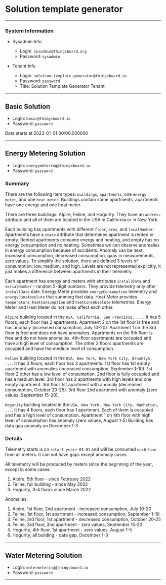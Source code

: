 # Solution template generator 
***

### System Information

* Sysadmin Info
  * Login: `sysadmin@thingsboard.org`
  * Password: `sysadmin`

* Tenant Info
  * Login: `solution.template.generator@thingsboard.io`
  * Password: `password`
  * Title: Solution Template Generator Tenant

***


## Basic Solution
  * Login: `basic@thingsboard.io`
  * Password: `password`

Data starts at 2023-01-01 00:00.000000

***

## Energy Metering Solution 
  * Login: `energymetering@thingsboard.io`
  * Password: `password`

  ### Summary
There are the following item types: `buildings`, `apartments`, one `energy meter`, and one `heat meter`.
Buildings contain some apartments, apartments have one energy and one heat meter.

There are three buildings: Alpire, Feline, and Hogurity.
They have an `address` attribute and all of them are located in the USA in California or in New York.

Each building has apartments with different `floor`, `area`, and `localNumber`.
Apartments have a `state` attribute that determines apartment is rented or empty.
Rented apartments consume energy and heating, and empty has no energy consumption and no heating.
Sometimes we can observe anomalies in energy consumption because of accidents.
Anomaly can be next: increased consumption, decreased consumption, gaps in measurements, zero values.
To simplify the solution, there are defined 3 levels of consumption: low, medium, and high.
Levels are not represented explicitly, it just makes a difference between apartments in their telemetry.

Each apartment has energy and meters with attributes `installDate` and `serialNumber` - random 5-digit numbers.
They provide telemetry only after `installDate` date.
Energy Meter provides `energyConsumption` telemetry and `energyConsAbsolute` that summing that data.
Heat Meter provides `temperature`, `heatConsumption` and `heatConsAbsolute` telemetries.
Energy Meter and Heat Meter do not make affect each other.


`Alpire` building located in the `USA, California, San Francisco, ...`.
It has 5 floors, each floor has 2 apartments.
Apartment 2 on the 1st floor is free and has anomaly (increased consumption, July 10-20).
Apartment 1 on the 3rd floor is free and does not have anomalies.
Apartments on the 5th floor is free and do not have anomalies.
4th-floor apartments are occupied and have a high level of consumption. 
The other 3 floors apartments are occupied and have the medium level of consumption.

`Feline` building located in the `USA, New York, New York City, Brooklyn, ...`.
It has 3 floors, each floor has 3 apartments.
1st floor has 1st empty apartment with anomalies (increased consumption, September 1-10).
1st floor 2 other has a low level of consumption.
2nd floor is fully occupied and has a medium level.
3rd floor has 2 apartments with high levels and one empty apartment. 
3rd floor 1st apartment with anomaly (decreased consumption, October 20-25).
3rd floor 2nd apartment with anomaly (zero values, September 15-20).

`Hogurity` building located in the `USA, New York, New York City, Manhattan, ...`.
It has 4 floors, each floor has 1 apartment.
Each of them is occupied and has a high level of consumption.
Apartment 1 on 4th floor with high level of consumption has anomaly (zero values, August 1-5)
Building has data gap anomaly on December 1-3.

### Details
Telemetry starts is on `<start year>-01-01` and will be consumed `each hour` from all meters.
It can not have gaps except anomaly cases.

All telemetry will be produced by meters since the beginning of the year, except in some cases:
1. Alpire, 5th floor - since February 2022
2. Feline, full building - since May 2022
3. Hogurity, 3-4 floors since March 2022 

Anomalies:
1. Alpire, 1st floor, 2nd apartment - increased consumption, July 10-20
2. Feline, 1st floor, 1st apartment - increased consumption, September 1-10
3. Feline, 3rd floor, 1st apartment - decreased consumption, October 20-25
4. Feline, 3rd floor, 2nd apartment - zero values, September 15-20
5. Hogurity, 4th floor, 1st apartment - zero values, August 1-5
6. Hogurity, all building - data gap, December 1-3

***

## Water Metering Solution 
  * Login: `watermetering@thingsboard.io`
  * Password: `password`

***